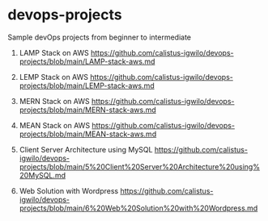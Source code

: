 # devops-projects

Sample devOps projects from beginner to intermediate

1. LAMP Stack on AWS https://github.com/calistus-igwilo/devops-projects/blob/main/LAMP-stack-aws.md

2. LEMP Stack on AWS https://github.com/calistus-igwilo/devops-projects/blob/main/LEMP-stack-aws.md

3. MERN Stack on AWS https://github.com/calistus-igwilo/devops-projects/blob/main/MERN-stack-aws.md

4. MEAN Stack on AWS https://github.com/calistus-igwilo/devops-projects/blob/main/MEAN-stack-aws.md

5. Client Server Architecture using MySQL https://github.com/calistus-igwilo/devops-projects/blob/main/5%20Client%20Server%20Architecture%20using%20MySQL.md

6. Web Solution with Wordpress https://github.com/calistus-igwilo/devops-projects/blob/main/6%20Web%20Solution%20with%20Wordpress.md 